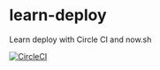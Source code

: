 # learn-deploy

Learn deploy with Circle CI and now.sh

[![CircleCI](https://circleci.com/gh/hammer-code/learn-deploy.svg?style=svg)](https://circleci.com/gh/hammer-code/learn-deploy)